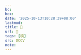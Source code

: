 ```yaml
---
bc:
hex:
date: '2025-10-13T10:28:39+08:00'
lastmod:
title: 􄦾
url: 􄦾
tags: [穘]
src: DCCV
note:
---
```


